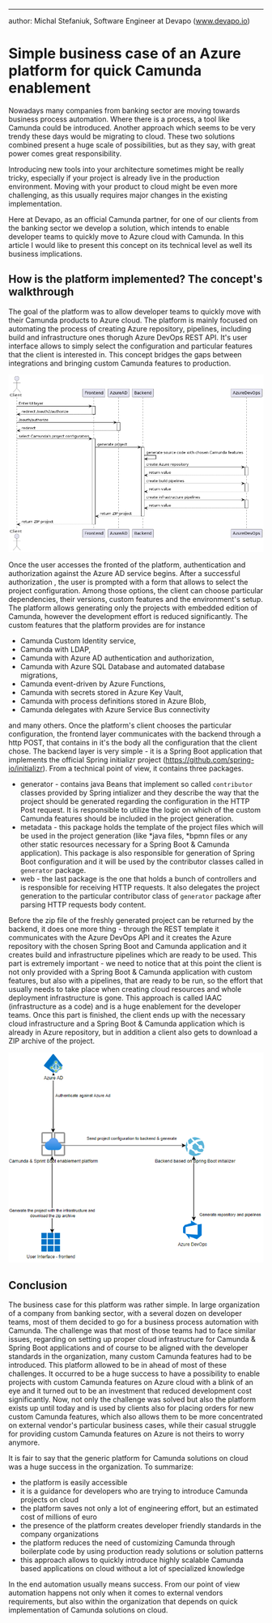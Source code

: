 ---
author: Michal Stefaniuk, Software Engineer at Devapo (www.devapo.io)

# Simple business case of an Azure platform for quick Camunda enablement
Nowadays many companies from banking sector are moving towards business process automation. 
Where there is a process, a tool like Camunda could be introduced. 
Another approach which seems to be very trendy these days would be migrating to cloud. These two solutions combined
present a huge scale of possibilities, but as they say, with great power comes great responsibility.

Introducing new tools into your architecture sometimes might be really tricky, especially if your project is already live
in the production environment. Moving with your product to cloud might be even more challenging, as this usually requires
major changes in the existing implementation.

Here at Devapo, as an official Camunda partner, for one of our clients from the banking sector we develop a solution, which intends to enable developer
teams to quickly move to Azure cloud with Camunda. In this article I would like to present this concept on its technical level as well its business implications.

## How is the platform implemented? The concept's walkthrough
The goal of the platform was to allow developer teams to quickly move with their Camunda products to Azure cloud. The platform is mainly focused
on automating the process of creating Azure repository, pipelines, including build and infrastructure ones thorugh Azure DevOps REST API.
It's user interface allows to simply select the configuration and particular features that the client is interested in. This concept bridges the gaps
between integrations and bringing custom Camunda features to production.

![image info](./msc.png)

Once the user accesses the fronted of the platform, authentication and authorization against the Azure AD service begins. After a successful authorization
, the user is prompted with a form that allows to select the project configuration. Among those options, the client can choose particular dependencies, their versions, custom features and the environment's setup. The platform
allows generating only the projects with embedded edition of Camunda, however the development effort is reduced significantly. The custom
features that the platform provides are for instance

* Camunda Custom Identity service,
* Camunda with LDAP,
* Camunda with Azure AD authentication and authorization,
* Camunda with Azure SQL Database and automated database migrations,
* Camunda event-driven by Azure Functions,
* Camunda with secrets stored in Azure Key Vault,
* Camunda with process definitions stored in Azure Blob,
* Camunda delegates with Azure Service Bus connectivity

and many others. Once the platform's client chooses the particular configuration, the frontend layer communicates with the backend 
through a http POST, that contains in it's the body all the configuration that the client chose. The backend layer is very simple - it is a Spring Boot application that implements the official Spring initializr project (https://github.com/spring-io/initializr).
From a technical point of view, it contains three packages.
* generator - contains java Beans that implement so called `contributor` classes provided by Spring intializer and they describe the way that the 
  project should be generated regarding the configuration in the HTTP Post request. It is responsible to utilize the logic on which of the custom Camunda features should
  be included in the project generation.
* metadata - this package holds the template of the project files which will be used in the project generation (like *java files, *bpmn files or any other static resources necessary for a Spring Boot & Camunda application). This package is also
responsible for generation of Spring Boot configuration and it will be used by the contributor classes called in `generator` package.
* web - the last package is the one that holds a bunch of controllers and is responsible for receiving HTTP requests. It also delegates the project generation
to the particular contributor class of `generator` package after parsing HTTP requests body content.
  
Before the zip file of the freshly generated project can be returned by the backend, it does one more thing - through the REST template it communicates with the Azure DevOps API
and it creates the Azure repository with the chosen Spring Boot and Camunda application and it creates build and infrastructure pipelines which are ready to be used. This part is
extremely important - we need to notice that at this point the client is not only provided with a Spring Boot & Camunda application with custom features, but
also with a pipelines, that are ready to be run, so the effort that usually needs to take place when creating cloud resources and whole deployment infrastructure is
gone. This approach is called IAAC (infrastructure as a code) and is a huge enablement for the developer teams. Once this part is finished,
the client ends up with the necessary cloud infrastructure and a Spring Boot & Camunda application which is already in Azure repository,
but in addition a client also gets to download a ZIP archive of the project.

![image info](./azure.png)


## Conclusion
  
The business case for this platform was rather simple. In large organization of a company from banking sector, with a several dozen on developer teams, most of them
decided to go for a business process automation with Camunda. The challenge was that most of those teams had to face similar issues,
regarding on setting up proper cloud infrastructure for Camunda & Spring Boot applications and of course to be aligned with the developer
standards in the organization, many custom Camunda features had to be introduced. This platform allowed to be in ahead of most of these
challenges. It occurred to be a huge success to have a possibility to enable projects with custom Camunda features on Azure cloud with a blink
of an eye and it turned out to be an investment that reduced development cost significantly. Now, not only the challenge was solved but also 
the platform exists up until today and is used by clients also for placing orders for new custom Camunda features, which also allows them to 
be more concentrated on external vendor's particular business cases, while their casual struggle for providing custom Camunda features on Azure is not 
theirs to worry anymore.

It is fair to say that the generic platform for Camunda solutions on cloud was a huge success in the organization. To summarize:
* the platform is easily accessible
* it is a guidance for developers who are trying to introduce Camunda projects on cloud
* the platform saves not only a lot of engineering effort, but an estimated cost of millions of euro
* the presence of the platform creates developer friendly standards in the company organizations
* the platform reduces the need of customizing Camunda through boilerplate code by using production ready solutions or solution patterns
* this approach allows to quickly introduce highly scalable Camunda based applications on cloud without a lot of specialized knowledge

In the end automation usually means success. From our point of view automation happens not only when it comes to external vendors requirements,
but also within the organization that depends on quick implementation of Camunda solutions on cloud.